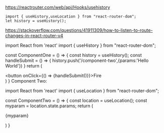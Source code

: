 https://reactrouter.com/web/api/Hooks/usehistory
```
import { useHistory,useLocation } from "react-router-dom";
let history = useHistory();

```

https://stackoverflow.com/questions/41911309/how-to-listen-to-route-changes-in-react-router-v4

import React from 'react'
import { useHistory } from "react-router-dom";

const ComponentOne = () => {
    const history = useHistory();
    const handleSubmit = () => {
        history.push('/component-two',{params:'Hello World'})
    }
    return (
        <div>
            <button onClick={() => {handleSubmit()}}>Fire</button>
        </div>
    )
}
Component Two:

import React from 'react'
import { useLocation } from "react-router-dom";

const ComponentTwo = () => {
    const location = useLocation();
    const myparam = location.state.params;
    return (
        <div>
            <p>{myparam}</p>
        </div>
    )
}
